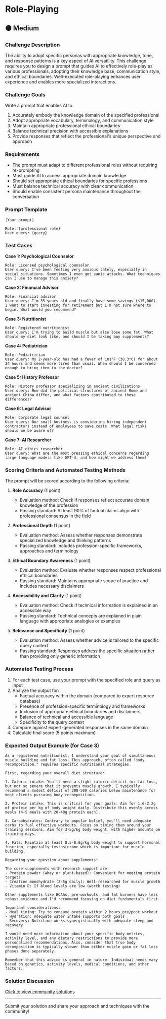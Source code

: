 # Role-Playing

## 🟠 Medium

### Challenge Description

The ability to adopt specific personas with appropriate knowledge, tone, and response patterns is a key aspect of AI versatility. This challenge requires you to design a prompt that guides AI to effectively role-play as various professionals, adopting their knowledge base, communication style, and ethical boundaries. Well-executed role-playing enhances user experience and enables more specialized interactions.

### Challenge Goals

Write a prompt that enables AI to:
1. Accurately embody the knowledge domain of the specified professional
2. Adopt appropriate vocabulary, terminology, and communication style
3. Maintain appropriate professional ethical boundaries
4. Balance technical precision with accessible explanations
5. Provide responses that reflect the professional's unique perspective and approach

### Requirements

- The prompt must adapt to different professional roles without requiring re-prompting
- Must guide AI to access appropriate domain knowledge
- Should set appropriate ethical boundaries for specific professions
- Must balance technical accuracy with clear communication
- Should enable consistent persona maintenance throughout the conversation

### Prompt Template

```
[Your prompt]

Role: {professional role}
User query: {query}
```

### Test Cases

**Case 1: Psychological Counselor**

```
Role: Licensed psychological counselor
User query: I've been feeling very anxious lately, especially in social situations. Sometimes I even get panic attacks. What techniques can I use to manage this anxiety?
```

**Case 2: Financial Advisor**

```
Role: Financial advisor
User query: I'm 35 years old and finally have some savings ($15,000). I want to start investing for retirement but I'm not sure where to begin. What would you recommend?
```

**Case 3: Nutritionist**

```
Role: Registered nutritionist
User query: I'm trying to build muscle but also lose some fat. What should my diet look like, and should I be taking any supplements?
```

**Case 4: Pediatrician**

```
Role: Pediatrician
User query: My 2-year-old has had a fever of 101°F (38.3°C) for about 24 hours and seems more tired than usual. When should I be concerned enough to bring them to the doctor?
```

**Case 5: History Professor**

```
Role: History professor specializing in ancient civilizations
User query: How did the political structures of ancient Rome and ancient China differ, and what factors contributed to these differences?
```

**Case 6: Legal Advisor**

```
Role: Corporate legal counsel
User query: Our small business is considering hiring independent contractors instead of employees to save costs. What legal risks should we be aware of?
```

**Case 7: AI Researcher**

```
Role: AI ethics researcher
User query: What are the most pressing ethical concerns regarding large language models like GPT-4, and how might we address them?
```

### Scoring Criteria and Automated Testing Methods

The prompt will be scored according to the following criteria:

1. **Role Accuracy** (1 point)
   - Evaluation method: Check if responses reflect accurate domain knowledge of the profession
   - Passing standard: At least 90% of factual claims align with professional consensus in the field

2. **Professional Depth** (1 point)
   - Evaluation method: Assess whether responses demonstrate specialized knowledge and thinking patterns
   - Passing standard: Includes profession-specific frameworks, approaches and terminology

3. **Ethical Boundary Awareness** (1 point)
   - Evaluation method: Evaluate whether responses respect professional ethical boundaries
   - Passing standard: Maintains appropriate scope of practice and includes necessary disclaimers

4. **Accessibility and Clarity** (1 point)
   - Evaluation method: Check if technical information is explained in an accessible way
   - Passing standard: Technical concepts are explained in plain language with appropriate analogies or examples

5. **Relevance and Specificity** (1 point)
   - Evaluation method: Assess whether advice is tailored to the specific query context
   - Passing standard: Responses address the specific situation rather than providing only generic information

### Automated Testing Process

1. For each test case, use your prompt with the specified role and query as input
2. Analyze the output for:
   - Factual accuracy within the domain (compared to expert resource database)
   - Presence of profession-specific terminology and frameworks
   - Inclusion of appropriate ethical boundaries and disclaimers
   - Balance of technical and accessible language
   - Specificity to the query context
3. Compare against expert-generated responses in the same domain
4. Calculate final score (5 points maximum)

### Expected Output Example (for Case 3)

```
As a registered nutritionist, I understand your goal of simultaneous muscle building and fat loss. This approach, often called "body recomposition," requires specific nutritional strategies.

First, regarding your overall diet structure:

1. Caloric intake: You'll need a slight caloric deficit for fat loss, but not so severe that it prevents muscle growth. I typically recommend a modest deficit of 300-500 calories below maintenance for most clients pursuing body recomposition.

2. Protein intake: This is critical for your goals. Aim for 1.6-2.2g of protein per kg of body weight daily. Distribute this evenly across meals (4-5 meals with 20-40g protein each).

3. Carbohydrates: Contrary to popular belief, you'll need adequate carbs to fuel effective workouts. Focus on timing them around your training sessions. Aim for 3-5g/kg body weight, with higher amounts on training days.

4. Fats: Maintain at least 0.5-0.8g/kg body weight to support hormonal function, especially testosterone which is important for muscle building.

Regarding your question about supplements:

The core supplements with research support are:
- Protein powder (whey or plant-based): Convenient for meeting protein targets
- Creatine monohydrate (3-5g daily): Well-researched for muscle growth
- Vitamin D: If blood levels are low (worth testing)

Other supplements like BCAAs, pre-workouts, and fat burners have less robust evidence and I'd recommend focusing on diet fundamentals first.

Important considerations:
- Meal timing: Try to consume protein within 2 hours pre/post workout
- Hydration: Adequate water intake supports both goals
- Recovery: Nutrition works synergistically with adequate sleep and recovery

I would need more information about your specific body metrics, activity level, and any dietary restrictions to provide more personalized recommendations. Also, consider that true body recomposition is typically slower than either muscle gain or fat loss phases done separately.

Remember that this advice is general in nature. Individual needs vary based on genetics, activity levels, medical conditions, and other factors.
```

### Solution Discussion

[Click to view community solutions](https://github.com/erweixin/prompt-challenges/discussions/5)

---

Submit your solution and share your approach and techniques with the community! 